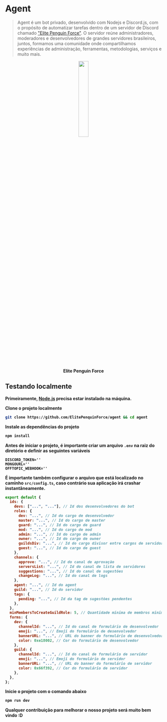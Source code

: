 # Agent

> Agent é um bot privado, desenvolvido com Nodejs e Discord.js, com o propósito de automatizar tarefas dentro de um servidor de Discord chamado ["Elite Penguin Force"](https://discord.gg/epf). O servidor reúne administradores, moderadores e desenvolvedores de grandes servidores brasileiros, juntos, formamos uma comunidade onde compartilhamos experiências de administração, ferramentas, metodologias, serviços e muito mais.

<p align='middle'>
  <img src="https://user-images.githubusercontent.com/32278696/200096419-aeb7c30a-f341-4f36-a7f7-b37aab27861e.png" width='25%'/>
</p>

<p align='middle'>
  <strong>Elite Penguin Force<strong>
</p>

## Testando localmente

Primeiramente, [Node.js](https://nodejs.org) precisa estar instalado na máquina.

Clone o projeto localmente

```bash
git clone https://github.com/ElitePenquinForce/agent && cd agent
```

Instale as dependências do projeto

```bash
npm install
```

Antes de iniciar o projeto, é importante criar um arquivo `.env` na raiz do diretório e definir as seguintes variáveis

```env
DISCORD_TOKEN=''
MONGOURL=''
OFFTOPIC_WEBHOOK=''
```

É importante também configurar o arquivo que está localizado no caminho `src/config.ts`, caso contrário sua aplicação irá crashar instantâneamente.

```js
export default {
  ids: {
    devs: ["...", "..."], // Id dos desenvolvedores do bot
    roles: {
      dev: "...", // Id do cargo de desenvolvedor
      master: "...", // Id do cargo de master
      guard: "...", // Id do cargo de guard
      mod: "...", // Id do cargo de mod
      admin: "...", // Id do cargo de admin
      owner: "...", // Id do cargo de owner
      guildsDiv: "...", // Id do cargo divisor entre cargos de servidor e os demais cargos
      guest: "...", // Id do cargo de guest
    },
    channels: {
      approve: "...", // Id do canal de aprovação
      serversList: "...", // Id do canal de lista de servidores
      suggestions: "...", // Id do canal de sugestões
      changeLog: "...", // Id do canal de logs
    },
    agent: "...", // Id do agent
    guild: "...", // Id do servidor
    tags: {
      pending: "...", // Id da tag de sugestões pendentes
    },
  },
  minMembersToCreateGuildRole: 5, // Quantidade mínima de membros minimos para criar o cargo de servidor
  forms: {
    dev: {
      channelId: "...", // Id do canal de formulário de desenvolvedor
      emoji: "...", // Emoji do formulário de desenvolvedor
      bannerURL: "...", // URL do banner do formulário de desenvolvedor
      color: 0xe18002, // Cor do formulário de desenvolvedor
    },
    guild: {
      channelId: "...", // Id do canal de formulário de servidor
      emoji: "...", // Emoji do formulário de servidor
      bannerURL: "...", // URL do banner do formulário de servidor
      color: 0x66f392, // Cor do formulário de servidor
    },
  },
};
```

Inicie o projeto com o comando abaixo

```bash
npm run dev
```

Qualquer contribuição para melhorar o nosso projeto será muito bem vindo :D
